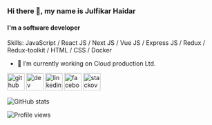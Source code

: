 ### Hi there 👋, my name is Julfikar Haidar
#### I'm a software developer 

Skills: JavaScript / React JS  / Next JS / Vue JS /  Express JS / Redux / Redux-toolkit /  HTML / CSS /  Docker

- 🔭 I’m currently working on Cloud production Ltd. 


[<img src='https://cdn.jsdelivr.net/npm/simple-icons@3.0.1/icons/github.svg' alt='github' height='40'>](https://github.com/Julfikar-Haidar)  [<img src='https://cdn.jsdelivr.net/npm/simple-icons@3.0.1/icons/dev-dot-to.svg' alt='dev' height='40'>](https://dev.to/https://dev.to/julfikarhaidar)  [<img src='https://cdn.jsdelivr.net/npm/simple-icons@3.0.1/icons/linkedin.svg' alt='linkedin' height='40'>](https://www.linkedin.com/in/https://www.linkedin.com/in/julfikarhaidar6262//)  [<img src='https://cdn.jsdelivr.net/npm/simple-icons@3.0.1/icons/facebook.svg' alt='facebook' height='40'>](https://www.facebook.com/https://www.facebook.com/julfikarhaidar6262)  [<img src='https://cdn.jsdelivr.net/npm/simple-icons@3.0.1/icons/stackoverflow.svg' alt='stackoverflow' height='40'>](https://stackoverflow.com/users/https://stackoverflow.com/users/10132098/julfikar-haidar)  

![GitHub stats](https://github-readme-stats.vercel.app/api?username=Julfikar-Haidar&show_icons=true&count_private=true)  

![Profile views](https://gpvc.arturio.dev/Julfikar-Haidar)  
